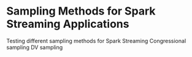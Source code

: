 # Sampling Methods for Spark Streaming Applications
Testing different sampling methods for Spark Streaming
    Congressional sampling
    DV sampling